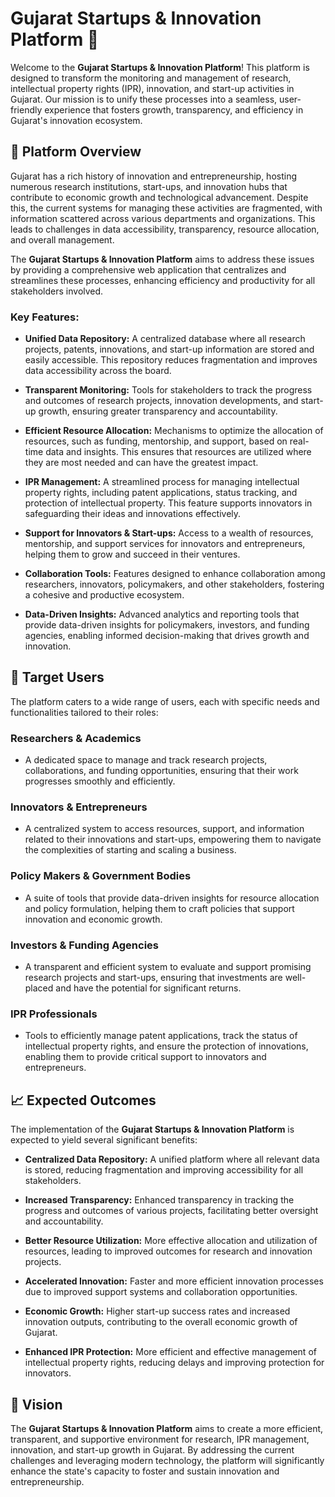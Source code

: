 # Gujarat Startups & Innovation Platform 🚀

Welcome to the **Gujarat Startups & Innovation Platform**! This platform is designed to transform the monitoring and management of research, intellectual property rights (IPR), innovation, and start-up activities in Gujarat. Our mission is to unify these processes into a seamless, user-friendly experience that fosters growth, transparency, and efficiency in Gujarat's innovation ecosystem.

## 🌟 Platform Overview

Gujarat has a rich history of innovation and entrepreneurship, hosting numerous research institutions, start-ups, and innovation hubs that contribute to economic growth and technological advancement. Despite this, the current systems for managing these activities are fragmented, with information scattered across various departments and organizations. This leads to challenges in data accessibility, transparency, resource allocation, and overall management.

The **Gujarat Startups & Innovation Platform** aims to address these issues by providing a comprehensive web application that centralizes and streamlines these processes, enhancing efficiency and productivity for all stakeholders involved.

### Key Features:

- **Unified Data Repository:** A centralized database where all research projects, patents, innovations, and start-up information are stored and easily accessible. This repository reduces fragmentation and improves data accessibility across the board.

- **Transparent Monitoring:** Tools for stakeholders to track the progress and outcomes of research projects, innovation developments, and start-up growth, ensuring greater transparency and accountability.

- **Efficient Resource Allocation:** Mechanisms to optimize the allocation of resources, such as funding, mentorship, and support, based on real-time data and insights. This ensures that resources are utilized where they are most needed and can have the greatest impact.

- **IPR Management:** A streamlined process for managing intellectual property rights, including patent applications, status tracking, and protection of intellectual property. This feature supports innovators in safeguarding their ideas and innovations effectively.

- **Support for Innovators & Start-ups:** Access to a wealth of resources, mentorship, and support services for innovators and entrepreneurs, helping them to grow and succeed in their ventures.

- **Collaboration Tools:** Features designed to enhance collaboration among researchers, innovators, policymakers, and other stakeholders, fostering a cohesive and productive ecosystem.

- **Data-Driven Insights:** Advanced analytics and reporting tools that provide data-driven insights for policymakers, investors, and funding agencies, enabling informed decision-making that drives growth and innovation.

## 🎯 Target Users

The platform caters to a wide range of users, each with specific needs and functionalities tailored to their roles:

### **Researchers & Academics**
- A dedicated space to manage and track research projects, collaborations, and funding opportunities, ensuring that their work progresses smoothly and efficiently.

### **Innovators & Entrepreneurs**
- A centralized system to access resources, support, and information related to their innovations and start-ups, empowering them to navigate the complexities of starting and scaling a business.

### **Policy Makers & Government Bodies**
- A suite of tools that provide data-driven insights for resource allocation and policy formulation, helping them to craft policies that support innovation and economic growth.

### **Investors & Funding Agencies**
- A transparent and efficient system to evaluate and support promising research projects and start-ups, ensuring that investments are well-placed and have the potential for significant returns.

### **IPR Professionals**
- Tools to efficiently manage patent applications, track the status of intellectual property rights, and ensure the protection of innovations, enabling them to provide critical support to innovators and entrepreneurs.

## 📈 Expected Outcomes

The implementation of the **Gujarat Startups & Innovation Platform** is expected to yield several significant benefits:

- **Centralized Data Repository:** A unified platform where all relevant data is stored, reducing fragmentation and improving accessibility for all stakeholders.

- **Increased Transparency:** Enhanced transparency in tracking the progress and outcomes of various projects, facilitating better oversight and accountability.

- **Better Resource Utilization:** More effective allocation and utilization of resources, leading to improved outcomes for research and innovation projects.

- **Accelerated Innovation:** Faster and more efficient innovation processes due to improved support systems and collaboration opportunities.

- **Economic Growth:** Higher start-up success rates and increased innovation outputs, contributing to the overall economic growth of Gujarat.

- **Enhanced IPR Protection:** More efficient and effective management of intellectual property rights, reducing delays and improving protection for innovators.

## 🚀 Vision

The **Gujarat Startups & Innovation Platform** aims to create a more efficient, transparent, and supportive environment for research, IPR management, innovation, and start-up growth in Gujarat. By addressing the current challenges and leveraging modern technology, the platform will significantly enhance the state's capacity to foster and sustain innovation and entrepreneurship.
